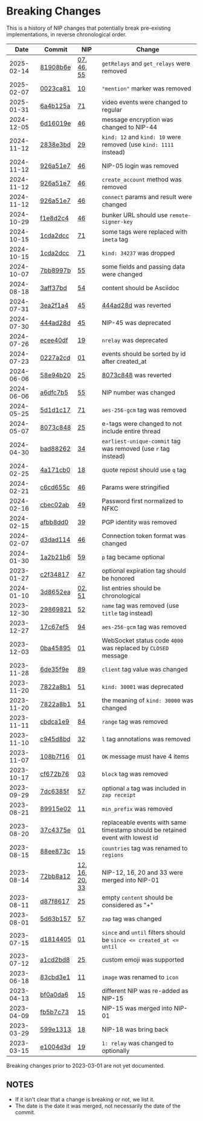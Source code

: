 # Breaking Changes

This is a history of NIP changes that potentially break pre-existing implementations, in
reverse chronological order.

| Date       | Commit                                                             | NIP                                                | Change                                                                          |
| ---------- | ------------------------------------------------------------------ | -------------------------------------------------- | ------------------------------------------------------------------------------- |
| 2025-02-14 | [81908b6e](https://github.com/nostr-protocol/nips/commit/81908b6e) | [07](07.md), [46](46.md), [55](55.md)              | `getRelays` and `get_relays` were removed                                       |
| 2025-02-07 | [0023ca81](https://github.com/nostr-protocol/nips/commit/0023ca81) | [10](10.md)                                        | `"mention"` marker was removed                                                  |
| 2025-01-31 | [6a4b125a](https://github.com/nostr-protocol/nips/commit/6a4b125a) | [71](71.md)                                        | video events were changed to regular                                            |
| 2024-12-05 | [6d16019e](https://github.com/nostr-protocol/nips/commit/6d16019e) | [46](46.md)                                        | message encryption was changed to NIP-44                                        |
| 2024-11-12 | [2838e3bd](https://github.com/nostr-protocol/nips/commit/2838e3bd) | [29](29.md)                                        | `kind: 12` and `kind: 10` were removed (use `kind: 1111` instead)               |
| 2024-11-12 | [926a51e7](https://github.com/nostr-protocol/nips/commit/926a51e7) | [46](46.md)                                        | NIP-05 login was removed                                                        |
| 2024-11-12 | [926a51e7](https://github.com/nostr-protocol/nips/commit/926a51e7) | [46](46.md)                                        | `create_account` method was removed                                             |
| 2024-11-12 | [926a51e7](https://github.com/nostr-protocol/nips/commit/926a51e7) | [46](46.md)                                        | `connect` params and result were changed                                        |
| 2024-10-29 | [f1e8d2c4](https://github.com/nostr-protocol/nips/commit/f1e8d2c4) | [46](46.md)                                        | bunker URL should use `remote-signer-key`                                       |
| 2024-10-15 | [1cda2dcc](https://github.com/nostr-protocol/nips/commit/1cda2dcc) | [71](71.md)                                        | some tags were replaced with `imeta` tag                                        |
| 2024-10-15 | [1cda2dcc](https://github.com/nostr-protocol/nips/commit/1cda2dcc) | [71](71.md)                                        | `kind: 34237` was dropped                                                       |
| 2024-10-07 | [7bb8997b](https://github.com/nostr-protocol/nips/commit/7bb8997b) | [55](55.md)                                        | some fields and passing data were changed                                       |
| 2024-08-18 | [3aff37bd](https://github.com/nostr-protocol/nips/commit/3aff37bd) | [54](54.md)                                        | content should be Asciidoc                                                      |
| 2024-07-31 | [3ea2f1a4](https://github.com/nostr-protocol/nips/commit/3ea2f1a4) | [45](45.md)                                        | [444ad28d](https://github.com/nostr-protocol/nips/commit/444ad28d) was reverted |
| 2024-07-30 | [444ad28d](https://github.com/nostr-protocol/nips/commit/444ad28d) | [45](45.md)                                        | NIP-45 was deprecated                                                           |
| 2024-07-26 | [ecee40df](https://github.com/nostr-protocol/nips/commit/ecee40df) | [19](19.md)                                        | `nrelay` was deprecated                                                         |
| 2024-07-23 | [0227a2cd](https://github.com/nostr-protocol/nips/commit/0227a2cd) | [01](01.md)                                        | events should be sorted by id after created_at                                  |
| 2024-06-06 | [58e94b20](https://github.com/nostr-protocol/nips/commit/58e94b20) | [25](25.md)                                        | [8073c848](https://github.com/nostr-protocol/nips/commit/8073c848) was reverted |
| 2024-06-06 | [a6dfc7b5](https://github.com/nostr-protocol/nips/commit/a6dfc7b5) | [55](55.md)                                        | NIP number was changed                                                          |
| 2024-05-25 | [5d1d1c17](https://github.com/nostr-protocol/nips/commit/5d1d1c17) | [71](71.md)                                        | `aes-256-gcm` tag was removed                                                   |
| 2024-05-07 | [8073c848](https://github.com/nostr-protocol/nips/commit/8073c848) | [25](25.md)                                        | e-tags were changed to not include entire thread                                |
| 2024-04-30 | [bad88262](https://github.com/nostr-protocol/nips/commit/bad88262) | [34](34.md)                                        | `earliest-unique-commit` tag was removed (use `r` tag instead)                  |
| 2024-02-25 | [4a171cb0](https://github.com/nostr-protocol/nips/commit/4a171cb0) | [18](18.md)                                        | quote repost should use `q` tag                                                 |
| 2024-02-21 | [c6cd655c](https://github.com/nostr-protocol/nips/commit/c6cd655c) | [46](46.md)                                        | Params were stringified                                                         |
| 2024-02-16 | [cbec02ab](https://github.com/nostr-protocol/nips/commit/cbec02ab) | [49](49.md)                                        | Password first normalized to NFKC                                               |
| 2024-02-15 | [afbb8dd0](https://github.com/nostr-protocol/nips/commit/afbb8dd0) | [39](39.md)                                        | PGP identity was removed                                                        |
| 2024-02-07 | [d3dad114](https://github.com/nostr-protocol/nips/commit/d3dad114) | [46](46.md)                                        | Connection token format was changed                                             |
| 2024-01-30 | [1a2b21b6](https://github.com/nostr-protocol/nips/commit/1a2b21b6) | [59](59.md)                                        | `p` tag became optional                                                         |
| 2023-01-27 | [c2f34817](https://github.com/nostr-protocol/nips/commit/c2f34817) | [47](47.md)                                        | optional expiration tag should be honored                                       |
| 2024-01-10 | [3d8652ea](https://github.com/nostr-protocol/nips/commit/3d8652ea) | [02](02.md), [51](51.md)                           | list entries should be chronological                                            |
| 2023-12-30 | [29869821](https://github.com/nostr-protocol/nips/commit/29869821) | [52](52.md)                                        | `name` tag was removed (use `title` tag instead)                                |
| 2023-12-27 | [17c67ef5](https://github.com/nostr-protocol/nips/commit/17c67ef5) | [94](94.md)                                        | `aes-256-gcm` tag was removed                                                   |
| 2023-12-03 | [0ba45895](https://github.com/nostr-protocol/nips/commit/0ba45895) | [01](01.md)                                        | WebSocket status code `4000` was replaced by `CLOSED` message                   |
| 2023-11-28 | [6de35f9e](https://github.com/nostr-protocol/nips/commit/6de35f9e) | [89](89.md)                                        | `client` tag value was changed                                                  |
| 2023-11-20 | [7822a8b1](https://github.com/nostr-protocol/nips/commit/7822a8b1) | [51](51.md)                                        | `kind: 30001` was deprecated                                                    |
| 2023-11-20 | [7822a8b1](https://github.com/nostr-protocol/nips/commit/7822a8b1) | [51](51.md)                                        | the meaning of `kind: 30000` was changed                                        |
| 2023-11-11 | [cbdca1e9](https://github.com/nostr-protocol/nips/commit/cbdca1e9) | [84](84.md)                                        | `range` tag was removed                                                         |
| 2023-11-10 | [c945d8bd](https://github.com/nostr-protocol/nips/commit/c945d8bd) | [32](32.md)                                        | `l` tag annotations was removed                                                 |
| 2023-11-07 | [108b7f16](https://github.com/nostr-protocol/nips/commit/108b7f16) | [01](01.md)                                        | `OK` message must have 4 items                                                  |
| 2023-10-17 | [cf672b76](https://github.com/nostr-protocol/nips/commit/cf672b76) | [03](03.md)                                        | `block` tag was removed                                                         |
| 2023-09-29 | [7dc6385f](https://github.com/nostr-protocol/nips/commit/7dc6385f) | [57](57.md)                                        | optional `a` tag was included in `zap receipt`                                  |
| 2023-08-21 | [89915e02](https://github.com/nostr-protocol/nips/commit/89915e02) | [11](11.md)                                        | `min_prefix` was removed                                                        |
| 2023-08-20 | [37c4375e](https://github.com/nostr-protocol/nips/commit/37c4375e) | [01](01.md)                                        | replaceable events with same timestamp should be retained event with lowest id  |
| 2023-08-15 | [88ee873c](https://github.com/nostr-protocol/nips/commit/88ee873c) | [15](15.md)                                        | `countries` tag was renamed to `regions`                                        |
| 2023-08-14 | [72bb8a12](https://github.com/nostr-protocol/nips/commit/72bb8a12) | [12](12.md), [16](16.md), [20](20.md), [33](33.md) | NIP-12, 16, 20 and 33 were merged into NIP-01                                   |
| 2023-08-11 | [d87f8617](https://github.com/nostr-protocol/nips/commit/d87f8617) | [25](25.md)                                        | empty `content` should be considered as "+"                                     |
| 2023-08-01 | [5d63b157](https://github.com/nostr-protocol/nips/commit/5d63b157) | [57](57.md)                                        | `zap` tag was changed                                                           |
| 2023-07-15 | [d1814405](https://github.com/nostr-protocol/nips/commit/d1814405) | [01](01.md)                                        | `since` and `until` filters should be `since <= created_at <= until`            |
| 2023-07-12 | [a1cd2bd8](https://github.com/nostr-protocol/nips/commit/a1cd2bd8) | [25](25.md)                                        | custom emoji was supported                                                      |
| 2023-06-18 | [83cbd3e1](https://github.com/nostr-protocol/nips/commit/83cbd3e1) | [11](11.md)                                        | `image` was renamed to `icon`                                                   |
| 2023-04-13 | [bf0a0da6](https://github.com/nostr-protocol/nips/commit/bf0a0da6) | [15](15.md)                                        | different NIP was re-added as NIP-15                                            |
| 2023-04-09 | [fb5b7c73](https://github.com/nostr-protocol/nips/commit/fb5b7c73) | [15](15.md)                                        | NIP-15 was merged into NIP-01                                                   |
| 2023-03-29 | [599e1313](https://github.com/nostr-protocol/nips/commit/599e1313) | [18](18.md)                                        | NIP-18 was bring back                                                           |
| 2023-03-15 | [e1004d3d](https://github.com/nostr-protocol/nips/commit/e1004d3d) | [19](19.md)                                        | `1: relay` was changed to optionally                                            |

Breaking changes prior to 2023-03-01 are not yet documented.

## NOTES

- If it isn't clear that a change is breaking or not, we list it.
- The date is the date it was merged, not necessarily the date of the commit.
